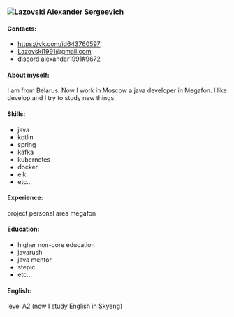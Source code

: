 
### ![Lazovski Alexander Sergeevich](https://vk.com/photo643760597_457239038)

#### Contacts:
- https://vk.com/id643760597
- Lazovski1991@gmail.com
- discord alexander1991#9672

#### About myself:
I am from Belarus. Now I work in Moscow a java developer in Megafon. I like develop and I try to study new things. 

#### Skills:
- java
- kotlin
- spring
- kafka
- kubernetes
- docker
- elk
- etc...

#### Experience:
project personal area megafon

#### Education:
- higher non-core education
- javarush
- java mentor
- stepic
- etc...

#### English:
level A2 (now I study English in Skyeng)

